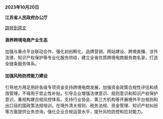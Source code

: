 **2023年10月20日**

**江苏省人民政府办公厅**

[跳转到原文](https://www.jiangsu.gov.cn/art/2023/10/30/art_46144_11056063.html)

#### 涵养跨境电商产业生态

加强与重点平台联动合作，强化初创孵化、品牌营销、网站建设、跨境直播、涉外法律、知识产权保护等专业化服务供给，建立全省优质跨境电商服务商名录，打造全链条服务体系。

#### 加强风险防控能力建设

引导地方用足用好各级专项资金支持跨境电商发展，加强资金政策合规性评估和绩效管理，不得用于禁止性补贴。引导企业增强法律意识、规则意识和知识产权保护意识，重视构建合规风控体系。支持行业协会、第三方机构等开展境外平台规则和出口目的国政策法规培训，在境外清关规则、税务法规、资金管理、知识产权纠纷等方面提供业务咨询，强化企业合规运营水平，提升风险防控和应对能力。